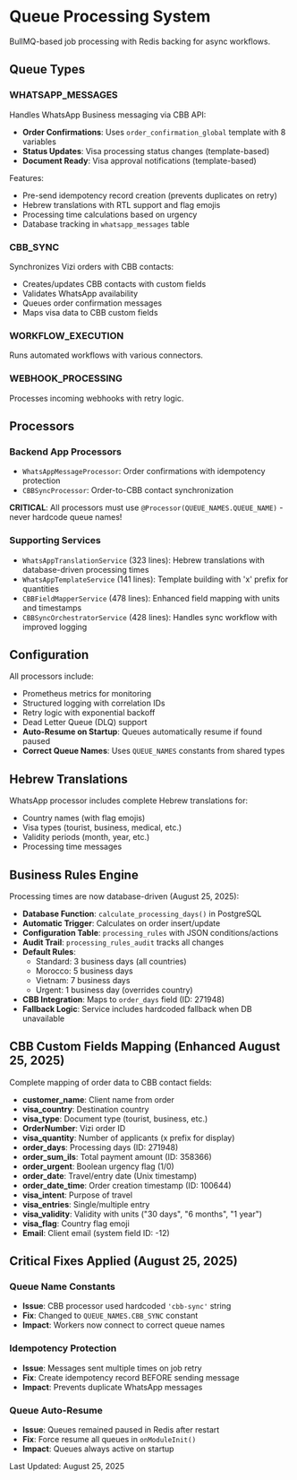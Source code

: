 # Queue Processing System

BullMQ-based job processing with Redis backing for async workflows.

## Queue Types

### WHATSAPP_MESSAGES

Handles WhatsApp Business messaging via CBB API:

- **Order Confirmations**: Uses `order_confirmation_global` template with 8 variables
- **Status Updates**: Visa processing status changes (template-based)
- **Document Ready**: Visa approval notifications (template-based)

Features:

- Pre-send idempotency record creation (prevents duplicates on retry)
- Hebrew translations with RTL support and flag emojis
- Processing time calculations based on urgency
- Database tracking in `whatsapp_messages` table

### CBB_SYNC

Synchronizes Vizi orders with CBB contacts:

- Creates/updates CBB contacts with custom fields
- Validates WhatsApp availability
- Queues order confirmation messages
- Maps visa data to CBB custom fields

### WORKFLOW_EXECUTION

Runs automated workflows with various connectors.

### WEBHOOK_PROCESSING

Processes incoming webhooks with retry logic.

## Processors

### Backend App Processors

- `WhatsAppMessageProcessor`: Order confirmations with idempotency protection
- `CBBSyncProcessor`: Order-to-CBB contact synchronization

**CRITICAL**: All processors must use `@Processor(QUEUE_NAMES.QUEUE_NAME)` - never hardcode queue names!

### Supporting Services

- `WhatsAppTranslationService` (323 lines): Hebrew translations with database-driven processing times
- `WhatsAppTemplateService` (141 lines): Template building with 'x' prefix for quantities
- `CBBFieldMapperService` (478 lines): Enhanced field mapping with units and timestamps
- `CBBSyncOrchestratorService` (428 lines): Handles sync workflow with improved logging

## Configuration

All processors include:

- Prometheus metrics for monitoring
- Structured logging with correlation IDs
- Retry logic with exponential backoff
- Dead Letter Queue (DLQ) support
- **Auto-Resume on Startup**: Queues automatically resume if found paused
- **Correct Queue Names**: Uses `QUEUE_NAMES` constants from shared types

## Hebrew Translations

WhatsApp processor includes complete Hebrew translations for:

- Country names (with flag emojis)
- Visa types (tourist, business, medical, etc.)
- Validity periods (month, year, etc.)
- Processing time messages

## Business Rules Engine

Processing times are now database-driven (August 25, 2025):

- **Database Function**: `calculate_processing_days()` in PostgreSQL
- **Automatic Trigger**: Calculates on order insert/update
- **Configuration Table**: `processing_rules` with JSON conditions/actions
- **Audit Trail**: `processing_rules_audit` tracks all changes
- **Default Rules**:
  - Standard: 3 business days (all countries)
  - Morocco: 5 business days
  - Vietnam: 7 business days
  - Urgent: 1 business day (overrides country)
- **CBB Integration**: Maps to `order_days` field (ID: 271948)
- **Fallback Logic**: Service includes hardcoded fallback when DB unavailable

## CBB Custom Fields Mapping (Enhanced August 25, 2025)

Complete mapping of order data to CBB contact fields:

- **customer_name**: Client name from order
- **visa_country**: Destination country
- **visa_type**: Document type (tourist, business, etc.)
- **OrderNumber**: Vizi order ID
- **visa_quantity**: Number of applicants (x prefix for display)
- **order_days**: Processing days (ID: 271948)
- **order_sum_ils**: Total payment amount (ID: 358366)
- **order_urgent**: Boolean urgency flag (1/0)
- **order_date**: Travel/entry date (Unix timestamp)
- **order_date_time**: Order creation timestamp (ID: 100644)
- **visa_intent**: Purpose of travel
- **visa_entries**: Single/multiple entry
- **visa_validity**: Validity with units ("30 days", "6 months", "1 year")
- **visa_flag**: Country flag emoji
- **Email**: Client email (system field ID: -12)

## Critical Fixes Applied (August 25, 2025)

### Queue Name Constants
- **Issue**: CBB processor used hardcoded `'cbb-sync'` string
- **Fix**: Changed to `QUEUE_NAMES.CBB_SYNC` constant
- **Impact**: Workers now connect to correct queue names

### Idempotency Protection
- **Issue**: Messages sent multiple times on job retry
- **Fix**: Create idempotency record BEFORE sending message
- **Impact**: Prevents duplicate WhatsApp messages

### Queue Auto-Resume
- **Issue**: Queues remained paused in Redis after restart
- **Fix**: Force resume all queues in `onModuleInit()`
- **Impact**: Queues always active on startup

Last Updated: August 25, 2025
